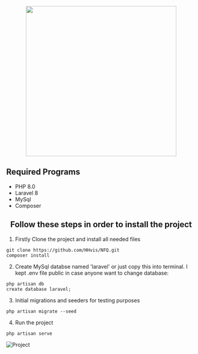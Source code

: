 <p align="center"><a href="https://laravel.com" target="_blank"><img src="https://raw.githubusercontent.com/laravel/art/master/logo-lockup/5%20SVG/2%20CMYK/1%20Full%20Color/laravel-logolockup-cmyk-red.svg" width="400"></a></p>

<h2>Required Programs</h2>

<ul>
  <li>PHP 8.0</li>
  <li>Laravel 8</li>
  <li>MySql</li>
  <li>Composer</li>
</ul> 

<h2 align="center">Follow these steps in order to install the project</h2>

1. Firstly Clone the project and install all needed files
```
git clone https://github.com/HHvis/NFQ.git
composer install
```
2. Create MySql databse named 'laravel' or just copy this into terminal. I kept .env file public in case anyone want to change database:
```
php artisan db
create database laravel;
```
3. Initial migrations and seeders for testing purposes
```
php artisan migrate --seed
```
4. Run the project
```
php artisan serve
```
![Project](public/images/end?raw=true "Title")
